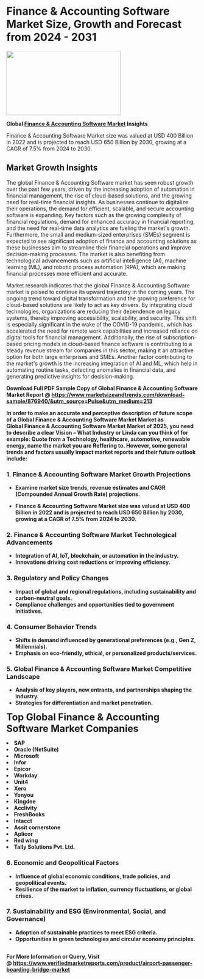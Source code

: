 <H1>Finance & Accounting Software Market Size, Growth and Forecast from 2024 - 2031</H1><img class="aligncenter size-medium wp-image-584254" src="https://thirdeyenews.in/wp-content/uploads/2024/09/Global-Market-Research-300x168.jpeg" alt="" width="300" height="168" /><p><strong>Global&nbsp;<a href="https://www.marketsizeandtrends.com/download-sample/876940/&amp;utm_source=Pulse&amp;utm_medium=213">Finance & Accounting Software Market</a> Insights</strong></p><p>Finance & Accounting Software Market size was valued at USD 400 Billion in 2022 and is projected to reach USD 650 Billion by 2030, growing at a CAGR of 7.5% from 2024 to 2030.</p><p><h2>Market Growth Insights</h2> <p>The global Finance & Accounting Software market has seen robust growth over the past few years, driven by the increasing adoption of automation in financial management, the rise of cloud-based solutions, and the growing need for real-time financial insights. As businesses continue to digitalize their operations, the demand for efficient, scalable, and secure accounting software is expanding. Key factors such as the growing complexity of financial regulations, demand for enhanced accuracy in financial reporting, and the need for real-time data analytics are fueling the market's growth. Furthermore, the small and medium-sized enterprises (SMEs) segment is expected to see significant adoption of finance and accounting solutions as these businesses aim to streamline their financial operations and improve decision-making processes. The market is also benefiting from technological advancements such as artificial intelligence (AI), machine learning (ML), and robotic process automation (RPA), which are making financial processes more efficient and accurate.</p> <p><strong></strong></p> <p>Market research indicates that the global Finance & Accounting Software market is poised to continue its upward trajectory in the coming years. The ongoing trend toward digital transformation and the growing preference for cloud-based solutions are likely to act as key drivers. By integrating cloud technologies, organizations are reducing their dependence on legacy systems, thereby improving accessibility, scalability, and security. This shift is especially significant in the wake of the COVID-19 pandemic, which has accelerated the need for remote work capabilities and increased reliance on digital tools for financial management. Additionally, the rise of subscription-based pricing models in cloud-based finance software is contributing to a steady revenue stream for companies in this sector, making it an attractive option for both large enterprises and SMEs. Another factor contributing to the market's growth is the increasing integration of AI and ML, which help in automating routine tasks, detecting anomalies in financial data, and generating predictive insights for decision-making.</p> <p><strong></p><p><span class=""><strong>Download Full PDF Sample Copy of Global Finance & Accounting Software Market Report</strong> @ <a href="https://www.marketsizeandtrends.com/download-sample/876940/&amp;utm_source=Pulse&amp;utm_medium=213" target="_blank">https://www.marketsizeandtrends.com/download-sample/876940/&amp;utm_source=Pulse&amp;utm_medium=213</a></span></p><p>In order to make an accurate and perceptive description of future scope of a Global&nbsp;Finance & Accounting Software Market Market as Global&nbsp;Finance & Accounting Software Market Market of 2025, you need to describe a clear Vision &ndash; What Industry or Linda can you think of for example: Quote from a Technology, healthcare, automotive, renewable energy, name the market you are Reffering to. However, some general trends and factors usually impact market reports and their future outlook include:</p><h3>1.&nbsp;<strong>Finance & Accounting Software Market Growth Projections</strong></h3><ul><li>Examine market size trends, revenue estimates and CAGR (Compounded Annual Growth Rate) projections.</li><li><p>Finance & Accounting Software Market size was valued at USD 400 Billion in 2022 and is projected to reach USD 650 Billion by 2030, growing at a CAGR of 7.5% from 2024 to 2030.</p></li></ul><h3>2.&nbsp;<strong>Finance & Accounting Software Market Technological Advancements</strong></h3><ul><li>Integration of AI, IoT, blockchain, or automation in the industry.</li><li>Innovations driving cost reductions or improving efficiency.</li></ul><h3>3.&nbsp;<strong>Regulatory and Policy Changes</strong></h3><ul><li>Impact of global and regional regulations, including sustainability and carbon-neutral goals.</li><li>Compliance challenges and opportunities tied to government initiatives.</li></ul><h3>4.&nbsp;<strong>Consumer Behavior Trends</strong></h3><ul><li>Shifts in demand influenced by generational preferences (e.g., Gen Z, Millennials).</li><li>Emphasis on eco-friendly, ethical, or personalized products/services.</li></ul><h3>5.&nbsp;<strong>Global Finance & Accounting Software Market Competitive Landscape</strong></h3><ul><li>Analysis of key players, new entrants, and partnerships shaping the industry.</li><li>Strategies for differentiation and market penetration.</li></ul><p data-pm-slice="1 1 []"><span style="color: inherit; font-family: inherit; font-size: 25px;">Top Global Finance & Accounting Software Market Companies</span></p><div class="" data-test-id=""><p><li>SAP</li><li> Oracle (NetSuite)</li><li> Microsoft</li><li> Infor</li><li> Epicor</li><li> Workday</li><li> Unit4</li><li> Xero</li><li> Yonyou</li><li> Kingdee</li><li> Acclivity</li><li> FreshBooks</li><li> Intacct</li><li> Assit cornerstone</li><li> Aplicor</li><li> Red wing</li><li> Tally Solutions Pvt. Ltd.</li></p></div><h3>6.&nbsp;<strong>Economic and Geopolitical Factors</strong></h3><ul><li>Influence of global economic conditions, trade policies, and geopolitical events.</li><li>Resilience of the market to inflation, currency fluctuations, or global crises.</li></ul><h3>7.&nbsp;<strong>Sustainability and ESG (Environmental, Social, and Governance)</strong></h3><ul><li>Adoption of sustainable practices to meet ESG criteria.</li><li>Opportunities in green technologies and circular economy principles.</li></ul><h2><strong style="font-size: 14px;">For More Information or Query, Visit @&nbsp;</strong><a style="background-color: #ffffff; font-size: 14px;" href="https://www.marketsizeandtrends.com/report/finance-and-accounting-software-market/" target="_blank">https://www.verifiedmarketreports.com/product/airport-passenger-boarding-bridge-market</a></h2>
